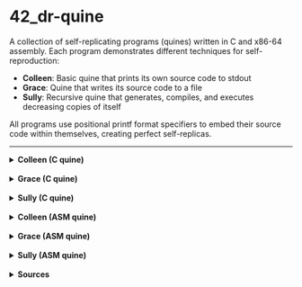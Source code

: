# 42_dr-quine

A collection of self-replicating programs (quines) written in C and x86-64 assembly. Each program demonstrates different techniques for self-reproduction:

- **Colleen**: Basic quine that prints its own source code to stdout
- **Grace**: Quine that writes its source code to a file
- **Sully**: Recursive quine that generates, compiles, and executes decreasing copies of itself

All programs use positional printf format specifiers to embed their source code within themselves, creating perfect self-replicas.

---

<details>
<summary><strong>Colleen (C quine)</strong></summary>

Colleen prints its own source code (a "quine") while satisfying the subject rules:
- A main function.
- Two different comments (one inside main, one outside).
- Another function that is called.

### How it works

- The entire source is stored in a string variable `s`.
- That string is used as a printf format string with positional specifiers so we can:
  - Insert newlines, tabs, and quotes without escaping them in the big string.
  - Insert the string `s` itself (self-reproduction).
```c
printf(s, 10, 9, 34, s);
```
Mapping of positional specifiers:
- `%1$c` → 10 → newline (`'\n'`)
- `%2$c` → 9 → tab (`'\t'`)
- `%3$c` → 34 → double quote (`'"'`)
- `%4$s` → `s` → the full format string (source)

### File structure and requirements

- Outside comment:
  ```
  /*
      Don't panic!
  */
  ```
- Inside comment:
  ```c
  // 42 is the answer to life, the universe, and everything.
  ```
- Extra function - a tiny printf wrapper:
  ```c
  void print_quine(char *s)
  {
      printf(s, 10, 9, 34, s);
  }
  ```

### Build and verify

```bash
make Colleen
./Colleen > tmp_Colleen
diff -q Colleen.c tmp_Colleen && echo $?    # quiet mode: only reports if files differ
diff -u Colleen.c tmp_Colleen               # unified format: shows line-by-line differences with context
```

`cat -A Colleen.c && cat -A tmp_Colleen` shows all characters including non-printables:
- `$` at line ends (shows LF)
- `^I` for tabs
- `^M` for carriage return (CRLF)

</details>

<br>

<details>
<summary><strong>Grace (C quine)</strong></summary>

Grace writes its own source code to a file `Grace_kid.c` while satisfying the subject rules:
- No functions declared (main is generated via macro expansion).
- Exactly three `#define` directives.
- One comment.

### How it works

Grace uses C preprocessor macros to:
1. Define the output filename
2. Define a macro that expands into the entire `main()` function
3. Define the source code as a format string
4. Invoke the macro to generate and execute `main()`

```c
#define OUTPUT_FILE "Grace_kid.c"
#define QUINE(src) int main(void) {FILE *f = fopen(OUTPUT_FILE, "w"); if(f) {fprintf(f, src, 10, 34, 9, src); fclose(f);} return (0);}
#define SOURCE "...entire source as format string..."
QUINE(SOURCE)  // expands to main() and executes
```

The `fprintf` call inside the macro:
```c
fprintf(f, src, 10, 34, 9, src);
```

Mapping of positional specifiers:
- `%1$c` → 10 → newline (`'\n'`)
- `%2$c` → 34 → double quote (`'"'`)
- `%3$c` → 9 → tab (`'\t'`)
- `%4$s` → `src` → the full format string (source)

### File structure and requirements

- Three defines:
  1. `OUTPUT_FILE` - the target filename
  2. `QUINE(src)` - macro that expands to `main()` function
  3. `SOURCE` - the entire source code as a format string

- One comment:
  ```c
  /*
      Don't panic!
  */
  ```

- No declared functions (main is created via macro expansion)

### Build and verify

```bash
make Grace
./Grace
diff -q Grace.c Grace_kid.c && echo $?  # quiet mode: only reports if files differ
diff -u Grace.c Grace_kid.c             # unified format: shows line-by-line differences with context
```

`cat -A Colleen.c && cat -A tmp_Colleen` shows all characters including non-printables:
- `$` at line ends (shows LF)
- `^I` for tabs
- `^M` for carriage return (CRLF)

</details>

<br>

<details>
<summary><strong>Sully (C quine)</strong></summary>

Sully repeatedly writes, compiles, and optionally runs copies of itself with a decreasing counter. It starts at 5 and stops after producing Sully_0 (13 files total: 1 original binary + 5 sources + 5 binaries + the original source).

### What the program does

- Initializes a counter `i = 5`.
- Immediately decrements: `i--` so the first child is `Sully_4`.
- Stops if `i < 0` (prevents generating `Sully_-1`).
- Writes a new C file named `Sully_<i>.c` containing:
  - The full program as a single printf-format string.
  - The current value of `i` embedded inside that string.
  - The same logic (decrement, stop checks, compile, optional run).
- Compiles that file to an executable named `Sully_<i>`.
- Runs the new executable only if `i > 0` (so `Sully_0` is compiled but not executed).

Execution chain:
```
./Sully  →  Sully_4.c → ./Sully_4 → Sully_3.c → ./Sully_3 → … → Sully_0.c (stop)
```

#### Why 13 files (and no Sully_5)?
This matches the subject’s example: running `ls -al | grep Sully | wc -l` after execution outputs `13`.

- We decrement before writing the first clone, so the highest child index is 4.
- The code never reaches the execution of `Sully_0` thanks to the early guard of `if (i < 0) return (0);`
- Files created:
  - Source: Sully_4.c, Sully_3.c, Sully_2.c, Sully_1.c, Sully_0.c
  - Binaries: Sully_4, Sully_3, Sully_2, Sully_1, Sully_0
  - Originals: Sully.c and Sully (the first binary)

### Core of the implementation

- The entire program is stored in a single format string `s`. We print that string into a new file with positional format specifiers.
- The write step:
  ```c
  fprintf(f, s, 10, 34, s, i, 9);
  ```
  Mapping of positional placeholders inside `s`:
  - `%1$c` → 10 → newline `'\n'`
  - `%2$c` → 34 → double quote `'"'`
  - `%3$s` → `s` → the full format string (source)
  - `%4$d` → `i` → the current counter
  - `%5$c` → 9 → tab `'\t'`

- The stop and run checks:
  ```c
  i--;
  if (i < 0) return (0);     // do not generate/compile when i == -1
  ...
  if (i > 0) {               // do not run Sully_0
      system(run_cmd);
  }
  ```

- The compile and run steps:
  ```c
  // Compile with strict warnings
  sprintf(compile_cmd, "cc -Wall -Wextra -Werror -o %s %s", new_exec, new_src_file);
  system(compile_cmd);

  // Execute only when i > 0
  sprintf(run_cmd, "./%s", new_exec);
  system(run_cmd);
  ```

- A comment “Don’t panic!” is included both in the original file and reproduced in all generated files.

### Build and verify

- Build and run:
  ```bash
  make Sully
  ./Sully
  ```

- Count outputs (expect 13):
  ```bash
  ls -1 | grep Sully | wc -l
  ```

- Minimal difference check (counter only):
  ```bash
  diff Sully.c Sully_0.c
  # Expected first change: "int i = 5;"  →  "int i = 0;"
  ```

- Detailed context diff:
  ```bash
  diff -u Sully.c Sully_0.c
  ```
</details>

<br>

<details>
<summary><strong>Colleen (ASM quine)</strong></summary>

This Colleen is a quine written in x86-64 assembly for Linux.

### What is assembly?

Assembly language is the lowest-level programming language (above raw machine code). Instead of high-level constructs like functions and loops, one works directly with:
- **Registers**: CPU storage locations, e.g. rax, rdi, rsi
- **Instructions**: Basic operations, e.g. mov, lea, call, ret
- **Sections**: Memory regions, e.g. .data for variables, .text for code

### Architecture overview

**x86-64 Linux calling convention:**
When calling a function like `printf`, arguments are passed in specific registers:
1. `rdi` = 1st argument
2. `rsi` = 2nd argument
3. `rdx` = 3rd argument
4. `rcx` = 4th argument
5. `r8` = 5th argument
6. `r9` = 6th argument
7. Stack for 7+ arguments

Also:
- `rax` = return value (and must be 0 for variadic functions like printf to indicate no floating-point args)
- Stack must be 16-byte aligned before `call`:
  - The stack pointer (`rsp`) must point to a memory address divisible by 16 - required by the x86-64 ABI for performance and compatibility
  - Some CPU instructions (SSE/AVX) crash if the stack isn't aligned
  - When the `call` function is called, the return address (8 bytes) is pushed, so if `rsp` was aligned before `call`, it becomes misaligned inside the function
  - The `enter` instruction accounts for this automatically

### How Colleen works

#### 1. Data section - the format string
```asm
section .data
code_str db "...", 0
```
- `db` "define bytes", i.e. stores a string, which contains the entire program as a printf format string, in memory
- `, 0` null terminator  as C strings must end with 0

#### 2. Code structure
```asm
section .text

print_quine:
    
main:
    call print_quine  ; main just calls print_quine
    ret
```
- Two functions: `main` (entry point) and `print_quine` (does the work)
- Separating them satisfies the "must have a function" requirement from the subject

#### 3. The print_quine function breakdown

**Setup:**
```asm
xor rax, rax        ; Set rax = 0 (tells printf: 0 floating-point args)
enter 0, 0          ; Create stack frame (like function prologue)
```

**Load arguments for printf:**
```asm
lea rdi, [rel code_str]    ; rdi = address of format string (1st arg)
mov rsi, 10                ; rsi = 10 = newline '\n' (2nd arg, %1$c)
mov rdx, 34                ; rdx = 34 = quote '"' (3rd arg, %2$c)
lea rcx, [rel code_str]    ; rcx = format string again (4th arg, %3$s)
mov r8, 9                  ; r8 = 9 = tab '\t' (5th arg, %4$c)
```

**Call printf and return:**
```asm
call printf        ; Execute printf(code_str, 10, 34, code_str, 9)
leave              ; Destroy stack frame
ret                ; Return to caller
```

#### 4. Understanding the format string

The format string uses **positional parameters**:
- `%1$c` = print argument 1 as a character (newline)
- `%2$c` = print argument 2 as a character (quote)
- `%3$s` = print argument 3 as a string (the format string itself)
- `%4$c` = print argument 4 as a character (tab)

Example snippet from the format string:
```
"; Don't panic!%1$c%1$c"
```
Becomes:
```
; Don't panic!
↵  (two newlines)
```

**Why `lea` and not `mov`?**
- `mov rdi, code_str` would try to load the **value** at code_str
- `lea rdi, [rel code_str]` loads the **address** (what printf needs)
- `[rel ...]` makes it position-independent (works regardless of where the binary is loaded in memory)

#### 5. The GNU-stack section
```asm
section .note.GNU-stack noalloc noexec nowrite progbits
```
- Tells the linker: "this program doesn't need an executable stack"
- Modern security feature  which prevents stack-based exploits
- Must be included in both the source AND the format string (for quine reproduction)
- `noexec` = stack is not executable

### Comments in assembly

```asm
; This is a comment
```
- Assembly comments start with `;`
- The subject requires one comment outside a function - before `section .text`
- And one comment inside a function - inside `print_quine`

### Build and verify

**Assemble:**
```bash
nasm -f elf64 Colleen.s -o Colleen.o
```
- `nasm` is the Netwide Assembler
- `-f elf64` specifies the output format, i.e. Linux 64-bit ELF
- Produces an object file - not yet executable

**Link:**
```bash
gcc -no-pie Colleen.o -o Colleen
```
- `gcc` links the object file with the C standard library (for printf)
- `-no-pie` = disable Position Independent Executable (required for our code style)

**Run and verify:**
```bash
./Colleen > tmp_Colleen
diff Colleen.s tmp_Colleen
```

### Other notes

- `printf` can modify certain registers - always set `rax = 0` before calling printf
- The `enter`/`leave` pair manages the stack frame
- In assembly, entry points  must be explicitly declares with `global`

</details>

<br>

<details>
<summary><strong>Grace (ASM quine)</strong></summary>

### How it works

Grace uses assembly macros and file operations to:
1. Define constants (NEWLINE, QUOTE, TAB) as macros
2. Open a file for writing
3. Use `fprintf` to write the entire source code with positional format specifiers
4. Close the file

```asm
%define NEWLINE 10
%define QUOTE 34
%define TAB 9
```

The `fprintf` call:
```asm
mov rdx, NEWLINE
mov rcx, NEWLINE
mov r8,  QUOTE
mov r9,  TAB
mov rax, TAB
push rax
lea rax, [rel fmt]
push rax
mov rax, QUOTE
push rax
xor rax, rax
call fprintf
```

### Detailed Code Breakdown

#### Macros and Declarations
```asm
; Don't panic!
%define NEWLINE 10
%define QUOTE 34
%define TAB 9
```
- The single comment required by the subject.
- Three macros defining ASCII values for special characters.

```asm
global main
extern fopen
extern fprintf
extern fclose
```
- `global main`: Declares the entry point of the program.
- `extern` declarations: Links to C standard library functions for file operations.

#### Data Section
```asm
section .data
filename db "Grace_kid.s", 0
mode db "w", 0
```
- `filename`: String containing the output file name, null-terminated.
- `mode`: String specifying write mode for `fopen`, null-terminated.

```asm
fmt db "; ...", 0
```
- `fmt`: Format string containing the entire source code with positional specifiers.

Mapping of positional specifiers:
- `%1$c` → NEWLINE (10) → newline character
- `%2$d` → NEWLINE (10) → decimal value for macro definition
- `%3$d` → QUOTE (34) → decimal value for macro definition
- `%4$d` → TAB (9) → decimal value for macro definition
- `%5$c` → QUOTE (34) → quote character for strings
- `%6$s` → fmt itself → the full format string (quine reproduction)
- `%7$c` → TAB (9) → tab character for indentation

#### Text Section - Main Function

```asm
section .text
main:
    xor rax, rax
    enter 0, 0
```
- `xor rax, rax`: Clears `rax` to 0 (required for variadic functions like `fprintf`).
- `enter 0, 0`: Creates a stack frame (function prologue).


```asm
    lea rdi, [rel filename]
    lea rsi, [rel mode]
    call fopen
```
- `lea rdi, [rel filename]`: Loads address of filename into `rdi` (1st argument).
- `lea rsi, [rel mode]`: Loads address of mode into `rsi` (2nd argument).
- `call fopen`: Opens the file, returns file pointer in `rax`.


```asm
    test rax, rax
    jz .end
```
- `test rax, rax`: Checks if file pointer is NULL (file open failed).
- `jz .end`: Jump to end if file opening failed.


```asm
    mov r12, rax
```
- Saves the file pointer in `r12` (callee-saved register).


```asm
    mov rdi, r12
    lea rsi, [rel fmt]
```
- `mov rdi, r12`: File pointer as 1st argument for `fprintf`.
- `lea rsi, [rel fmt]`: Format string address as 2nd argument.


```asm
    mov rdx, NEWLINE
    mov rcx, NEWLINE
    mov r8,  QUOTE
    mov r9,  TAB
```
- Loads arguments 3-6 into registers according to x86-64 calling convention:
  - `rdx` = 3rd arg = NEWLINE (for %1$c)
  - `rcx` = 4th arg = NEWLINE (for %2$d)
  - `r8` = 5th arg = QUOTE (for %3$d and %5$c)
  - `r9` = 6th arg = TAB (for %4$d)


```asm
    mov rax, TAB
    push rax
    lea rax, [rel fmt]
    push rax
    mov rax, QUOTE
    push rax
```
- Arguments 7+ go on the stack (in reverse order):
  - Push TAB (for %7$c)
  - Push address of fmt (for %6$s - the quine part)
  - Push QUOTE (additional for %5$c)


```asm
    xor rax, rax
    call fprintf
```
- `xor rax, rax`: Set `rax` to 0 (no floating-point arguments).
- `call fprintf`: Write the formatted string to the file.


```asm
    add rsp, 24
```
- Clean up the stack: 3 pushes × 8 bytes = 24 bytes.


```asm
    mov rdi, r12
    call fclose
```
- `mov rdi, r12`: File pointer as argument.
- `call fclose`: Close the file.


```asm
.end:
    xor rax, rax
    leave
    ret
```
- `.end`: Label for error exit or normal completion.
- `xor rax, rax`: Set return value to 0 (success).
- `leave`: Tear down stack frame.
- `ret`: Return from main.


```asm
section .note.GNU-stack noalloc noexec nowrite progbits
```
- Security feature indicating the stack should not be executable.


### Build and verify

**Assemble:**
```bash
nasm -f elf64 Grace.s -o Grace.o
```
- `nasm`: Netwide Assembler
- `-f elf64`: Linux 64-bit ELF output format
- Produces an object file

**Link:**
```bash
gcc -no-pie Grace.o -o Grace
```
- Links with C standard library (for fopen, fprintf, fclose)
- `-no-pie`: Disable Position Independent Executable

**Run and verify:**
```bash
./Grace
diff -q Grace.s Grace_kid.s && echo $?
diff -u Grace.s Grace_kid.s
```

</details>

<br>

<details>
<summary><strong>Sully (ASM quine)</strong></summary>

Sully repeatedly writes, compiles, and runs copies of itself with a decreasing counter. It starts at 5 and stops after producing Sully_0 (13 files total: 1 original binary + 5 sources + 5 binaries + the original source).

### What the program does

- Initializes a counter `i = 5` in the data section.
- Immediately decrements: `i--` so the first child is `Sully_4`.
- Stops if `i < 0` (prevents generating `Sully_-1`).
- Writes a new assembly file named `Sully_<i>.s` containing:
  - The full program as a single fprintf-format string.
  - The current value of `i` embedded inside that string.
  - The same logic (decrement, stop checks, compile, run).
- Compiles that file to an executable named `Sully_<i>`.
- Runs the new executable (which continues the chain).

Execution chain:
```
./Sully  →  Sully_4.s → ./Sully_4 → Sully_3.s → ./Sully_3 → … → Sully_0.s (stop)
```

### Architecture Overview

**Memory sections:**
- `.data`: Initialized data (counter `i`, format strings)
- `.bss`: Uninitialized buffers (filename buffers, command buffers)
- `.text`: Executable code (main function)
- `.rodata`: Read-only data (the template string `tpl`)

**Registers used:**
- `r12d`: Holds the decremented counter value
- `r13`: Holds the file pointer from fopen
- `rbp`: Base pointer (stack frame)
- `rsp`: Stack pointer

### Detailed Code Breakdown

#### Macros and Declarations
```asm
; Don't panic!
%define NEWLINE 10
%define QUOTE 34
%define TAB 9
```
- Macros for ASCII values of special characters.

```asm
global main
extern fopen
extern fprintf
extern fclose
extern sprintf
extern system
```
- `global main`: Entry point.
- `extern` declarations: Links to C standard library functions.

#### Data Section
```asm
section .data
i dd 5
src_format db "Sully_%d.s",0
exec_format db "Sully_%d",0
mode db "w",0
compile_format db "nasm -f elf64 %1$s -o %2$s.o && gcc -no-pie %2$s.o -o %2$s && rm %2$s.o",0
run_format db "./%s",0
```
- `i dd 5`: Counter initialized to 5 (dword = 32-bit integer).
- Format strings for filenames and shell commands.
- `%1$s`, `%2$s`: Positional parameters for sprintf (avoids needing more arguments).

#### BSS Section (Uninitialized Buffers)
```asm
section .bss
new_src_file resb 100
new_exec resb 100
compile_cmd resb 400
run_cmd resb 200
```
- `resb`: Reserve bytes (uninitialized).
- Buffers to hold generated filenames and shell commands.

#### Main Function - Setup
```asm
main:
    push rbp
    mov rbp,rsp
    push r12
    push r13
```
- Standard function prologue: save base pointer and callee-saved registers.

#### Decrement and Stop Check
```asm
    mov r12d,dword [rel i]
    dec r12d
    cmp r12d,0
    jl .end
```
- Load counter into `r12d` (32-bit portion of r12).
- Decrement immediately (first child will be Sully_4).
- Compare with 0.
- Jump to end if less than 0 (stops at Sully_0, prevents Sully_-1).

#### Generate Source Filename
```asm
    lea rdi,[rel new_src_file]
    lea rsi,[rel src_format]
    mov edx,r12d
    xor eax,eax
    call sprintf
```
- `sprintf(new_src_file, "Sully_%d.s", r12d)`
- Result: `new_src_file` = "Sully_4.s" (for first iteration)

#### Generate Executable Filename
```asm
    lea rdi,[rel new_exec]
    lea rsi,[rel exec_format]
    mov edx,r12d
    xor eax,eax
    call sprintf
```
- `sprintf(new_exec, "Sully_%d", r12d)`
- Result: `new_exec` = "Sully_4"

#### Open File for Writing
```asm
    lea rdi,[rel new_src_file]
    lea rsi,[rel mode]
    call fopen
    test rax,rax
    jz .end
    mov r13,rax
```
- `fopen(new_src_file, "w")`
- Returns file pointer in `rax`.
- Check if NULL (file open failed), jump to end if so.
- Save file pointer in `r13`.

#### Write Source Code to File
```asm
    mov rdi,r13
    lea rsi,[rel tpl]
    mov edx,NEWLINE
    mov ecx,QUOTE
    mov r8d,r12d
    lea r9,[rel tpl]
    xor eax,eax
    call fprintf
```
- `fprintf(file, tpl, NEWLINE, QUOTE, r12d, tpl)`
- Arguments:
  - `rdi` = file pointer
  - `rsi` = format string (tpl)
  - `edx` = NEWLINE (for %1$c)
  - `ecx` = QUOTE (for %2$c)
  - `r8d` = counter value (for %3$d)
  - `r9` = address of tpl (for %4$s - the quine part)

Mapping inside `tpl`:
- `%1$c` → 10 → newline
- `%2$c` → 34 → quote
- `%3$d` → r12d → current counter value
- `%4$s` → tpl → the full format string (self-reproduction)

#### Close File
```asm
    mov rdi,r13
    call fclose
```

#### Compile the New Source
```asm
    lea rdi,[rel compile_cmd]
    lea rsi,[rel compile_format]
    lea rdx,[rel new_src_file]
    lea rcx,[rel new_exec]
    xor eax,eax
    call sprintf
    lea rdi,[rel compile_cmd]
    call system
```
- Build shell command: `nasm -f elf64 Sully_4.s -o Sully_4.o && gcc -no-pie Sully_4.o -o Sully_4 && rm Sully_4.o`
- Execute via `system()`

#### Run the New Executable
```asm
    lea rdi,[rel run_cmd]
    lea rsi,[rel run_format]
    lea rdx,[rel new_exec]
    xor eax,eax
    call sprintf
    lea rdi,[rel run_cmd]
    call system
```
- Build shell command: `./Sully_4`
- Execute via `system()` (which triggers the next iteration)

#### Cleanup and Return
```asm
.end:
    pop r13
    pop r12
    pop rbp
    xor rax,rax
    ret
```
- Restore saved registers.
- Set return value to 0.
- Return from main.

#### The Template String
```asm
section .rodata
tpl db "; ...",0
```
- Contains the entire program as a single format string.
- Uses `%%` to escape `%` in the output (so `%%define` becomes `%define`).
- `%1$c`, `%2$c`, `%3$d`, `%4$s`: Positional parameters for fprintf.
- The string reproduces itself via `%4$s` → `tpl`.

#### Security Section
```asm
section .note.GNU-stack noalloc noexec nowrite progbits
```
- Marks the stack as non-executable (security feature).

### Build and verify

**Assemble and link:**
```bash
nasm -f elf64 Sully.s -o Sully.o
gcc -no-pie Sully.o -o Sully
```

**Run:**
```bash
./Sully
```

**Count files (expect 13):**
```bash
ls -1 | grep Sully | wc -l
```

**Verify only counter changes:**
```bash
diff Sully.s Sully_0.s
# Expected: line 14 changes from "i dd 5" to "i dd 0"
```

**Detailed diff:**
```bash
diff -u Sully.s Sully_0.s
```

</details>

<br>

<details>
<summary><strong>Sources</strong></summary>

- [NASM Documentation](https://nasm.us/doc/)
- [x86-64 System V ABI](https://refspecs.linuxfoundation.org/elf/x86_64-abi-0.99.pdf)
- [Intel x86-64 Instruction Set Reference](https://www.intel.com/content/www/us/en/developer/articles/technical/intel-sdm.html)

```bash
man nasm
```
